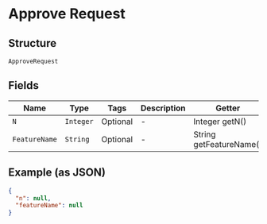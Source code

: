 
# Approve Request

## Structure

`ApproveRequest`

## Fields

| Name | Type | Tags | Description | Getter | Setter |
|  --- | --- | --- | --- | --- | --- |
| `N` | `Integer` | Optional | - | Integer getN() | setN(Integer n) |
| `FeatureName` | `String` | Optional | - | String getFeatureName() | setFeatureName(String featureName) |

## Example (as JSON)

```json
{
  "n": null,
  "featureName": null
}
```

